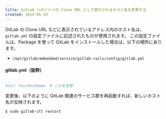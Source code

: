 ```yaml
---
title: GitLab リポジトリの Clone URL として表示されるホスト名を変更する
created: 2014-05-19
---
```


GitLab の Clone URL などに表示されているアドレス内のホスト名は、`gitlab.yml` の設定ファイルに記述されたものが使用されます。
この設定ファイルは、Package を使って GitLab をインストールした場合は、以下の場所にあります。

- `/opt/gitlab/embedded/service/gitlab-rails/config/gitlab.yml`

#### gitlab.yml（抜粋）

```yml
...
host: YourHostName  # これを変更
```

変更後、以下のように GitLab 関連のサービス郡を再起動すれば、新しいホスト名が反映されます。

```
$ sudo gitlab-ctl restart
```

